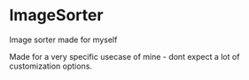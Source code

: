# ImageSorter
Image sorter made for myself


Made for a very specific usecase of mine - dont expect a lot of customization options.
